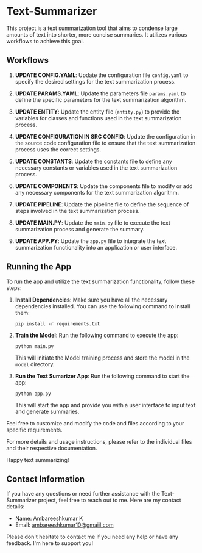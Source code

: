 # Text-Summarizer

This project is a text summarization tool that aims to condense large amounts of text into shorter, more concise summaries. It utilizes various workflows to achieve this goal.

## Workflows

1. **UPDATE CONFIG.YAML**: Update the configuration file `config.yaml` to specify the desired settings for the text summarization process.

2. **UPDATE PARAMS.YAML**: Update the parameters file `params.yaml` to define the specific parameters for the text summarization algorithm.

3. **UPDATE ENTITY**: Update the entity file (`entity.py`) to provide the variables for classes and functions used in the text summarization process.

4. **UPDATE CONFIGURATION IN SRC CONFIG**: Update the configuration in the source code configuration file to ensure that the text summarization process uses the correct settings.

5. **UPDATE CONSTANTS**: Update the constants file to define any necessary constants or variables used in the text summarization process.

6. **UPDATE COMPONENTS**: Update the components file to modify or add any necessary components for the text summarization algorithm.

7. **UPDATE PIPELINE**: Update the pipeline file to define the sequence of steps involved in the text summarization process.

8. **UPDATE MAIN.PY**: Update the `main.py` file to execute the text summarization process and generate the summary.

9. **UPDATE APP.PY**: Update the `app.py` file to integrate the text summarization functionality into an application or user interface.


## Running the App

To run the app and utilize the text summarization functionality, follow these steps:

1. **Install Dependencies**: Make sure you have all the necessary dependencies installed. You can use the following command to install them:

    ```
    pip install -r requirements.txt
    ```

3. **Train the Model**: Run the following command to execute the app:

    ```
    python main.py
    ```

    This will initiate the Model training process and store the model in the `model` directory.

4. **Run the Text Sumarizer App**: Run the following command to start the app:

    ```
    python app.py
    ```

    This will start the app and provide you with a user interface to input text and generate summaries.

Feel free to customize and modify the code and files according to your specific requirements.

For more details and usage instructions, please refer to the individual files and their respective documentation.

Happy text summarizing!

## Contact Information

If you have any questions or need further assistance with the Text-Summarizer project, feel free to reach out to me. Here are my contact details:

- Name: Ambareeshkumar K
- Email: ambareeshkumar10@gmaiil.com

Please don't hesitate to contact me if you need any help or have any feedback. I'm here to support you!